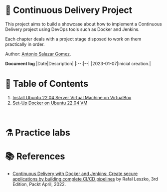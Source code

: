 # :book: Continuous Delivery Project

This project aims to build a showcase about how to implement a Continuous Delivery project using DevOps tools such as Docker and Jenkins.

Each chapter deals with a project stage disposed to work on them practically in order.

Author: [Antonio Salazar Gomez](mailto:antonio.salazar@ymail.com). 

**Document log**
|Date|Description|
|:--:|--|
|2023-01-07|Inicial creation.|


# :bookmark_tabs: Table of Contents

1. [Install Ubuntu 22.04 Server Virtual Machine on VirtualBox](https://github.com/asgdevops/virtualization/blob/main/virtualbox/vm/ubuntu2204/README.md)
2. [Set-Up Docker on Ubuntu 22.04 VM](02_setup_docker_on_ubuntu_vm/README.md)


<br/>

# :alembic: Practice labs


# :books: References
- [Continuous Delivery with Docker and Jenkins: Create secure applications by building complete CI/CD pipelines](https://www.amazon.com/Continuous-Delivery-Docker-Jenkins-applications/dp/1803237481/ref=sr_1_1?crid=1OSJON094TQHQ&keywords=Continuous+Delivery+with+Docker+and+Jenkins&qid=1672720718&s=books&sprefix=continuous+delivery+with+docker+and+jenkins%2Cstripbooks-intl-ship%2C113&sr=1-1&ufe=app_do%3Aamzn1.fos.006c50ae-5d4c-4777-9bc0-4513d670b6bc) by Rafal Leszko, 3rd Edition, Packt April, 2022.